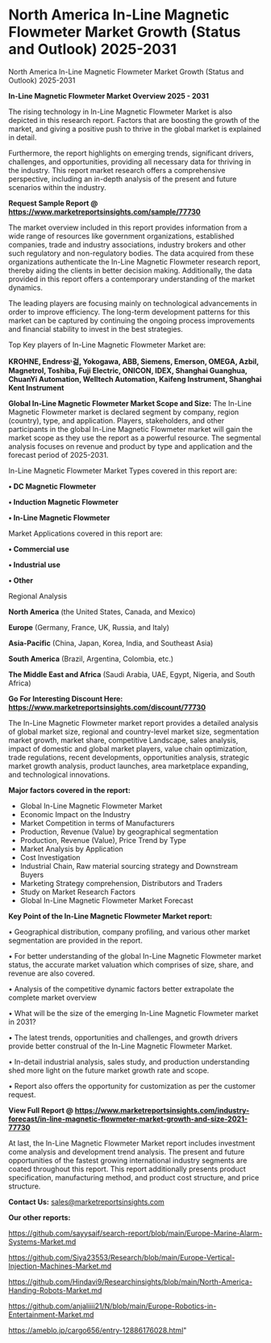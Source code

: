 # North America In-Line Magnetic Flowmeter Market Growth (Status and Outlook) 2025-2031
North America In-Line Magnetic Flowmeter Market Growth (Status and Outlook) 2025-2031

<Strong> In-Line Magnetic Flowmeter Market Overview 2025 - 2031</strong>

The rising technology in In-Line Magnetic Flowmeter Market is also depicted in this research report. Factors that are boosting the growth of the market, and giving a positive push to thrive in the global market is explained in detail.

Furthermore, the report highlights on emerging trends, significant drivers, challenges, and opportunities, providing all necessary data for thriving in the industry. This report market research offers a comprehensive perspective, including an in-depth analysis of the present and future scenarios within the industry.

<strong>Request Sample Report @ <a href=https://www.marketreportsinsights.com/sample/77730>https://www.marketreportsinsights.com/sample/77730</a></strong>

The market overview included in this report provides information from a wide range of resources like government organizations, established companies, trade and industry associations, industry brokers and other such regulatory and non-regulatory bodies. The data acquired from these organizations authenticate the In-Line Magnetic Flowmeter research report, thereby aiding the clients in better decision making. Additionally, the data provided in this report offers a contemporary understanding of the market dynamics.

The leading players are focusing mainly on technological advancements in order to improve efficiency. The long-term development patterns for this market can be captured by continuing the ongoing process improvements and financial stability to invest in the best strategies.

Top Key players of In-Line Magnetic Flowmeter Market are:

<strong>KROHNE, Endressᶫ걺, Yokogawa, ABB, Siemens, Emerson, OMEGA, Azbil, Magnetrol, Toshiba, Fuji Electric, ONICON, IDEX, Shanghai Guanghua, ChuanYi Automation, Welltech Automation, Kaifeng Instrument, Shanghai Kent Instrument</strong>

<strong><b>Global In-Line Magnetic Flowmeter Market Scope and Size:</b></strong>
The In-Line Magnetic Flowmeter market is declared segment by company, region (country), type, and application. Players, stakeholders, and other participants in the global In-Line Magnetic Flowmeter market will gain the market scope as they use the report as a powerful resource. The segmental analysis focuses on revenue and product by type and application and the forecast period of 2025-2031.

In-Line Magnetic Flowmeter Market Types covered in this report are:

<strong>• DC Magnetic Flowmeter

• Induction Magnetic Flowmeter

• In-Line Magnetic Flowmeter</strong>

Market Applications covered in this report are:

<strong>• Commercial use

• Industrial use

• Other</strong> 

Regional Analysis

<strong>North America</strong> (the United States, Canada, and Mexico)

<strong>Europe</strong> (Germany, France, UK, Russia, and Italy)

<strong>Asia-Pacific</strong> (China, Japan, Korea, India, and Southeast Asia)

<strong>South America</strong> (Brazil, Argentina, Colombia, etc.)

<strong>The Middle East and Africa</strong> (Saudi Arabia, UAE, Egypt, Nigeria, and South Africa)

<strong>Go For Interesting Discount Here: <a href=https://www.marketreportsinsights.com/discount/77730>https://www.marketreportsinsights.com/discount/77730</a></strong>

The In-Line Magnetic Flowmeter market report provides a detailed analysis of global market size, regional and country-level market size, segmentation market growth, market share, competitive Landscape, sales analysis, impact of domestic and global market players, value chain optimization, trade regulations, recent developments, opportunities analysis, strategic market growth analysis, product launches, area marketplace expanding, and technological innovations.

<strong><b>Major factors covered in the report:</b></strong>
<ul>
  <li>Global In-Line Magnetic Flowmeter Market </li>
  <li>Economic Impact on the Industry</li>
  <li>Market Competition in terms of Manufacturers</li>
  <li>Production, Revenue (Value) by geographical segmentation</li>
  <li>Production, Revenue (Value), Price Trend by Type</li>
  <li>Market Analysis by Application</li>
  <li>Cost Investigation</li>
  <li>Industrial Chain, Raw material sourcing strategy and Downstream Buyers</li>
  <li>Marketing Strategy comprehension, Distributors and Traders</li>
  <li>Study on Market Research Factors</li>
  <li>Global In-Line Magnetic Flowmeter Market Forecast</li>
</ul>

<strong><b>Key Point of the In-Line Magnetic Flowmeter Market report:</b></strong>

• Geographical distribution, company profiling, and various other market segmentation are provided in the report.

• For better understanding of the global In-Line Magnetic Flowmeter market status, the accurate market valuation which comprises of size, share, and revenue are also covered.

• Analysis of the competitive dynamic factors better extrapolate the complete market overview

• What will be the size of the emerging In-Line Magnetic Flowmeter market in 2031?

• The latest trends, opportunities and challenges, and growth drivers provide better construal of the In-Line Magnetic Flowmeter Market.

• In-detail industrial analysis, sales study, and production understanding shed more light on the future market growth rate and scope.

• Report also offers the opportunity for customization as per the customer request.

<strong><b>View Full Report @ <a href=https://www.marketreportsinsights.com/industry-forecast/in-line-magnetic-flowmeter-market-growth-and-size-2021-77730>https://www.marketreportsinsights.com/industry-forecast/in-line-magnetic-flowmeter-market-growth-and-size-2021-77730</a></b></strong>


At last, the In-Line Magnetic Flowmeter Market report includes investment come analysis and development trend analysis. The present and future opportunities of the fastest growing international industry segments are coated throughout this report. This report additionally presents product specification, manufacturing method, and product cost structure, and price structure.

<strong>Contact Us:</strong>
sales@marketreportsinsights.com

<strong>Our other reports:</strong>

<a href=https://github.com/sayysaif/search-report/blob/main/Europe-Marine-Alarm-Systems-Market.md>https://github.com/sayysaif/search-report/blob/main/Europe-Marine-Alarm-Systems-Market.md</a>

<a href=https://github.com/Siya23553/Research/blob/main/Europe-Vertical-Injection-Machines-Market.md>https://github.com/Siya23553/Research/blob/main/Europe-Vertical-Injection-Machines-Market.md</a>

<a href=https://github.com/Hindavi9/Researchinsights/blob/main/North-America-Handing-Robots-Market.md>https://github.com/Hindavi9/Researchinsights/blob/main/North-America-Handing-Robots-Market.md</a>

<a href=https://github.com/anjaliiii21/N/blob/main/Europe-Robotics-in-Entertainment-Market.md>https://github.com/anjaliiii21/N/blob/main/Europe-Robotics-in-Entertainment-Market.md</a>

<a href=https://ameblo.jp/cargo656/entry-12886176028.html>https://ameblo.jp/cargo656/entry-12886176028.html</a>"
